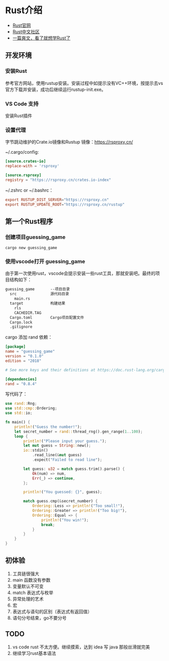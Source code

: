 # Rust介绍

- [Rust官网](https://www.rust-lang.org/)
- [Rust中文社区](https://rustcc.cn/)
- [一篇爽文，看了就想学Rust了](https://mp.weixin.qq.com/s/9rjeVgVzmrC0wWhV4wA9FA)

## 开发环境

### 安装Rust

参考官方网站，使用rustup安装。安装过程中如提示没有VC++环境，按提示去vs官方下载并安装，成功后继续运行rustup-init.exe。

### VS Code 支持

安装Rust插件

### 设置代理

字节跳动维护的Crate.io镜像和Rustup 镜像：<https://rsproxy.cn/>

~/.cargo/config:

```toml
[source.crates-io]
replace-with = 'rsproxy'

[source.rsproxy]
registry = "https://rsproxy.cn/crates.io-index"
```

~/.zshrc or ~/.bashrc：

```toml
export RUSTUP_DIST_SERVER="https://rsproxy.cn"
export RUSTUP_UPDATE_ROOT="https://rsproxy.cn/rustup"
```

## 第一个Rust程序

### 创建项目guessing_game

```shell
cargo new guessing_game
```

### 使用vscode打开 guessing_game

由于第一次使用rust，vscode会提示安装一些rust工具，那就安装吧。最终的项目结构如下：

```txt
guessing_game       --项目目录
  src               源代码目录
    main.rs
  target            构建结果
    rls
    CACHEDIR.TAG
  Cargo.toml        Cargo项目配置文件
  Cargo.lock        
  .gitignore
```

cargo 添加 rand 依赖：

```toml
[package]
name = "guessing_game"
version = "0.1.0"
edition = "2018"

# See more keys and their definitions at https://doc.rust-lang.org/cargo/reference/manifest.html

[dependencies]
rand = "0.8.4"
```

写代码了：

```rust
use rand::Rng;
use std::cmp::Ordering;
use std::io;

fn main() {
    println!("Guess the number!");
    let secret_number = rand::thread_rng().gen_range(1..100);
    loop {
        println!("Please input your guess.");
        let mut guess = String::new();
        io::stdin()
            .read_line(&mut guess)
            .expect("Failed to read line");

        let guess: u32 = match guess.trim().parse() {
            Ok(num) => num,
            Err(_) => continue,
        };

        println!("You guessed: {}", guess);

        match guess.cmp(&secret_number) {
            Ordering::Less => println!("Too small!"),
            Ordering::Greater => println!("Too big!"),
            Ordering::Equal => {
                println!("You win!");
                break;
            }
        }
    }
}
```

## 初体验

1. 工具链很强大
2. main 函数没有参数
3. 变量默认不可变
4. match 表达式与枚举
5. 异常处理的艺术
6. 宏
7. 表达式与语句的区别（表达式有返回值）
8. 语句分号结束，go不要分号

## TODO

1. vs code rust 不太方便。继续摸索，达到 idea 写 java 那般丝滑就完美
2. 继续学习rust基本语法
